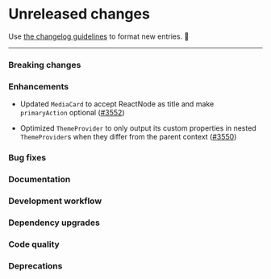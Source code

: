 # Unreleased changes

Use [the changelog guidelines](https://git.io/polaris-changelog-guidelines) to format new entries. 💜

---

### Breaking changes

### Enhancements

- Updated `MediaCard` to accept ReactNode as title and make `primaryAction` optional ([#3552](https://github.com/Shopify/polaris-react/pull/3552))

- Optimized `ThemeProvider` to only output its custom properties in nested `ThemeProvider`s when they differ from the parent context ([#3550](https://github.com/Shopify/polaris-react/pull/3550))

### Bug fixes

### Documentation

### Development workflow

### Dependency upgrades

### Code quality

### Deprecations
